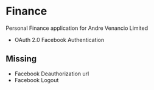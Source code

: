 Finance
========

Personal Finance application for Andre Venancio Limited

* OAuth 2.0 Facebook Authentication


## Missing
* Facebook Deauthorization url
* Facebook Logout